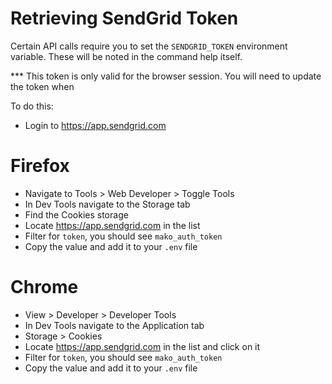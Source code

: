 # Retrieving SendGrid Token

Certain API calls require you to set the `SENDGRID_TOKEN` environment variable.  These will be noted in the command help itself.

*** This token is only valid for the browser session.  You will need to update the token when 

To do this:

* Login to https://app.sendgrid.com


# Firefox

  * Navigate to Tools > Web Developer > Toggle Tools
  * In Dev Tools navigate to the Storage tab
  * Find the Cookies storage
  * Locate https://app.sendgrid.com in the list
  * Filter for `token`, you should see `mako_auth_token`
  * Copy the value and add it to your `.env` file
    
# Chrome
  
  * View > Developer > Developer Tools
  * In Dev Tools navigate to the Application tab
  * Storage > Cookies
  * Locate https://app.sendgrid.com in the list and click on it
  * Filter for `token`, you should see `mako_auth_token`
  * Copy the value and add it to your `.env` file

